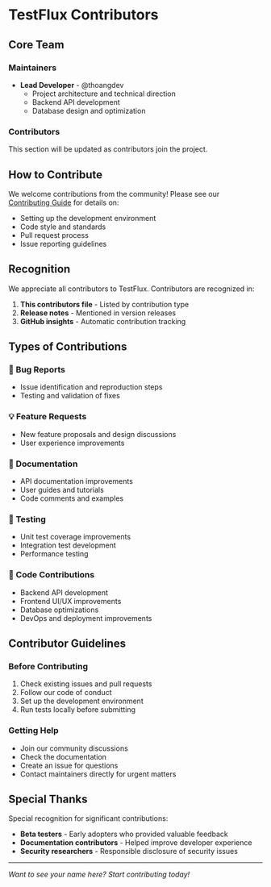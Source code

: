 # TestFlux Contributors

## Core Team

### Maintainers
- **Lead Developer** - @thoangdev
  - Project architecture and technical direction
  - Backend API development
  - Database design and optimization

### Contributors
This section will be updated as contributors join the project.

## How to Contribute

We welcome contributions from the community! Please see our [Contributing Guide](CONTRIBUTING.md) for details on:

- Setting up the development environment
- Code style and standards
- Pull request process
- Issue reporting guidelines

## Recognition

We appreciate all contributors to TestFlux. Contributors are recognized in:

1. **This contributors file** - Listed by contribution type
2. **Release notes** - Mentioned in version releases
3. **GitHub insights** - Automatic contribution tracking

## Types of Contributions

### 🐛 Bug Reports
- Issue identification and reproduction steps
- Testing and validation of fixes

### 💡 Feature Requests
- New feature proposals and design discussions
- User experience improvements

### 📝 Documentation
- API documentation improvements
- User guides and tutorials
- Code comments and examples

### 🧪 Testing
- Unit test coverage improvements
- Integration test development
- Performance testing

### 🔧 Code Contributions
- Backend API development
- Frontend UI/UX improvements
- Database optimizations
- DevOps and deployment improvements

## Contributor Guidelines

### Before Contributing
1. Check existing issues and pull requests
2. Follow our code of conduct
3. Set up the development environment
4. Run tests locally before submitting

### Getting Help
- Join our community discussions
- Check the documentation
- Create an issue for questions
- Contact maintainers directly for urgent matters

## Special Thanks

Special recognition for significant contributions:

- **Beta testers** - Early adopters who provided valuable feedback
- **Documentation contributors** - Helped improve developer experience
- **Security researchers** - Responsible disclosure of security issues

---

*Want to see your name here? Start contributing today!*

